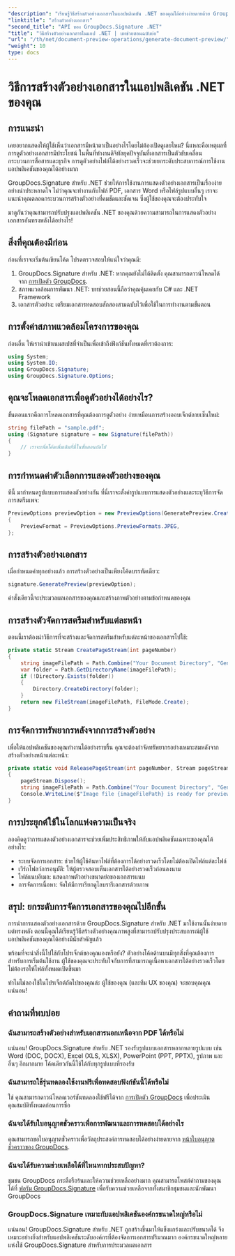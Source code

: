 ```yaml
---
"description": "เรียนรู้วิธีสร้างตัวอย่างเอกสารในแอปพลิเคชัน .NET ของคุณได้อย่างง่ายดายด้วย GroupDocs.Signature คู่มือทีละขั้นตอนนี้จะช่วยให้นักพัฒนาปรับปรุงประสบการณ์ผู้ใช้"
"linktitle": "สร้างตัวอย่างเอกสาร"
"second_title": "API ของ GroupDocs.Signature .NET"
"title": "วิธีสร้างตัวอย่างเอกสารในแอป .NET | บทช่วยสอนฉบับย่อ"
"url": "/th/net/document-preview-operations/generate-document-preview/"
"weight": 10
type: docs
---
```

# วิธีการสร้างตัวอย่างเอกสารในแอปพลิเคชัน .NET ของคุณ

## การแนะนำ

เคยอยากแสดงให้ผู้ใช้เห็นว่าเอกสารมีหน้าตาเป็นอย่างไรโดยไม่ต้องเปิดดูเลยไหม? นี่แหละคือเหตุผลที่การดูตัวอย่างเอกสารมีประโยชน์ ในพื้นที่ทำงานดิจิทัลยุคปัจจุบันที่เอกสารเป็นตัวขับเคลื่อนกระบวนการสื่อสารและธุรกิจ การดูตัวอย่างไฟล์ได้อย่างรวดเร็วจะช่วยยกระดับประสบการณ์การใช้งานแอปพลิเคชันของคุณได้อย่างมาก

GroupDocs.Signature สำหรับ .NET ช่วยให้การใช้งานการแสดงตัวอย่างเอกสารเป็นเรื่องง่ายอย่างน่าประหลาดใจ ไม่ว่าคุณจะทำงานกับไฟล์ PDF, เอกสาร Word หรือไฟล์รูปแบบอื่นๆ เราจะแนะนำคุณตลอดกระบวนการสร้างตัวอย่างที่คมชัดและชัดเจน ซึ่งผู้ใช้ของคุณจะต้องประทับใจ

มาดูกันว่าคุณสามารถปรับปรุงแอปพลิเคชัน .NET ของคุณด้วยความสามารถในการแสดงตัวอย่างเอกสารอันทรงพลังได้อย่างไร!

## สิ่งที่คุณต้องมีก่อน

ก่อนที่เราจะเริ่มต้นเขียนโค้ด โปรดตรวจสอบให้แน่ใจว่าคุณมี:

1. GroupDocs.Signature สำหรับ .NET: หากคุณยังไม่ได้ติดตั้ง คุณสามารถดาวน์โหลดได้จาก [การเปิดตัว GroupDocs](https://releases-groupdocs.com/signature/net/).
2. สภาพแวดล้อมการพัฒนา .NET: บทช่วยสอนนี้ถือว่าคุณคุ้นเคยกับ C# และ .NET Framework
3. เอกสารตัวอย่าง: เตรียมเอกสารทดสอบสักสองสามฉบับไว้เพื่อใช้ในการทำงานตามขั้นตอน

## การตั้งค่าสภาพแวดล้อมโครงการของคุณ

ก่อนอื่น ให้เรานำเข้าเนมสเปซที่จำเป็นเพื่อเข้าถึงฟังก์ชันทั้งหมดที่เราต้องการ:

```csharp
using System;
using System.IO;
using GroupDocs.Signature;
using GroupDocs.Signature.Options;
```

## คุณจะโหลดเอกสารเพื่อดูตัวอย่างได้อย่างไร?

ขั้นตอนแรกคือการโหลดเอกสารที่คุณต้องการดูตัวอย่าง ง่ายเหมือนการสร้างออบเจ็กต์ลายเซ็นใหม่:

```csharp
string filePath = "sample.pdf";
using (Signature signature = new Signature(filePath))
{
    // เราจะเพิ่มโค้ดเพิ่มเติมที่นี่ในขั้นตอนถัดไป
}
```

## การกำหนดค่าตัวเลือกการแสดงตัวอย่างของคุณ

ทีนี้ มากำหนดรูปแบบการแสดงตัวอย่างกัน ที่นี่เราจะตั้งค่ารูปแบบการแสดงตัวอย่างและระบุวิธีการจัดการสตรีมเพจ:

```csharp
PreviewOptions previewOption = new PreviewOptions(GeneratePreview.CreatePageStream, GeneratePreview.ReleasePageStream)
{
    PreviewFormat = PreviewOptions.PreviewFormats.JPEG,
};
```

## การสร้างตัวอย่างเอกสาร

เมื่อกำหนดค่าทุกอย่างแล้ว การสร้างตัวอย่างเป็นเพียงโค้ดบรรทัดเดียว:

```csharp
signature.GeneratePreview(previewOption);
```

คำสั่งเดียวนี้จะประมวลผลเอกสารของคุณและสร้างภาพตัวอย่างตามข้อกำหนดของคุณ

## การสร้างตัวจัดการสตรีมสำหรับแต่ละหน้า

ตอนนี้เราต้องนำวิธีการที่จะสร้างและจัดการสตรีมสำหรับแต่ละหน้าของเอกสารไปใช้:

```csharp
private static Stream CreatePageStream(int pageNumber)
{
    string imageFilePath = Path.Combine("Your Document Directory", "GeneratePreviewFolder", "image-" + pageNumber.ToString() + ".jpg");
    var folder = Path.GetDirectoryName(imageFilePath);
    if (!Directory.Exists(folder))
    {
        Directory.CreateDirectory(folder);
    }
    return new FileStream(imageFilePath, FileMode.Create);
}
```

## การจัดการทรัพยากรหลังจากการสร้างตัวอย่าง

เพื่อให้แอปพลิเคชันของคุณทำงานได้อย่างราบรื่น คุณจะต้องกำจัดทรัพยากรอย่างเหมาะสมหลังจากสร้างตัวอย่างหน้าแต่ละหน้า:

```csharp
private static void ReleasePageStream(int pageNumber, Stream pageStream)
{
    pageStream.Dispose();
    string imageFilePath = Path.Combine("Your Document Directory", "GeneratePreviewFolder", "image-" + pageNumber.ToString() + ".jpg");
    Console.WriteLine($"Image file {imageFilePath} is ready for preview");
}
```

## การประยุกต์ใช้ในโลกแห่งความเป็นจริง

ลองคิดดูว่าการแสดงตัวอย่างเอกสารจะช่วยเพิ่มประสิทธิภาพให้กับแอปพลิเคชันเฉพาะของคุณได้อย่างไร:

- ระบบจัดการเอกสาร: ช่วยให้ผู้ใช้ค้นหาไฟล์ที่ต้องการได้อย่างรวดเร็วโดยไม่ต้องเปิดไฟล์แต่ละไฟล์
- เวิร์กโฟลว์การอนุมัติ: ให้ผู้ตรวจสอบเห็นเอกสารได้อย่างรวดเร็วก่อนลงนาม
- ไฟล์แนบอีเมล: แสดงภาพตัวอย่างขนาดย่อของเอกสารแนบ
- การจัดการเนื้อหา: จัดให้มีการเรียกดูไลบรารีเอกสารด้วยภาพ

## สรุป: ยกระดับการจัดการเอกสารของคุณไปอีกขั้น

การนำการแสดงตัวอย่างเอกสารด้วย GroupDocs.Signature สำหรับ .NET มาใช้งานนั้นง่ายดายแต่ทรงพลัง ตอนนี้คุณได้เรียนรู้วิธีสร้างตัวอย่างคุณภาพสูงที่สามารถปรับปรุงประสบการณ์ผู้ใช้แอปพลิเคชันของคุณได้อย่างมีนัยสำคัญแล้ว

พร้อมที่จะนำสิ่งนี้ไปใช้กับโปรเจ็กต์ของคุณเองหรือยัง? ตัวอย่างโค้ดด้านบนมีทุกสิ่งที่คุณต้องการสำหรับการเริ่มต้นใช้งาน ผู้ใช้ของคุณจะประทับใจกับการที่สามารถดูเนื้อหาเอกสารได้อย่างรวดเร็วโดยไม่ต้องรอให้ไฟล์ทั้งหมดเปิดขึ้นมา

ทำไมไม่ลองใช้ในโปรเจ็กต์ถัดไปของคุณล่ะ ผู้ใช้ของคุณ (และทีม UX ของคุณ) จะขอบคุณคุณแน่นอน!

## คำถามที่พบบ่อย

### ฉันสามารถสร้างตัวอย่างสำหรับเอกสารนอกเหนือจาก PDF ได้หรือไม่

แน่นอน! GroupDocs.Signature สำหรับ .NET รองรับรูปแบบเอกสารหลากหลายรูปแบบ เช่น Word (DOC, DOCX), Excel (XLS, XLSX), PowerPoint (PPT, PPTX), รูปภาพ และอื่นๆ อีกมากมาย โค้ดเดียวกันนี้ใช้ได้กับทุกรูปแบบที่รองรับ

### ฉันสามารถใช้รุ่นทดลองใช้งานฟรีเพื่อทดสอบฟังก์ชันนี้ได้หรือไม่

ใช่ คุณสามารถดาวน์โหลดเวอร์ชันทดลองใช้ฟรีได้จาก [การเปิดตัว GroupDocs](https://releases.groupdocs.com/) เพื่อประเมินคุณสมบัติทั้งหมดก่อนการซื้อ

### ฉันจะได้รับใบอนุญาตชั่วคราวเพื่อการพัฒนาและการทดสอบได้อย่างไร

คุณสามารถขอใบอนุญาตชั่วคราวเพื่อวัตถุประสงค์การทดสอบได้อย่างง่ายดายจาก [หน้าใบอนุญาตชั่วคราวของ GroupDocs](https://purchase-groupdocs.com/temporary-license/).

### ฉันจะได้รับความช่วยเหลือได้ที่ไหนหากประสบปัญหา?

ชุมชน GroupDocs กระตือรือร้นและให้ความช่วยเหลืออย่างมาก คุณสามารถโพสต์คำถามของคุณได้ที่ [ฟอรัม GroupDocs.Signature](https://forum.groupdocs.com/c/signature/13) เพื่อรับความช่วยเหลือจากทั้งสมาชิกชุมชนและนักพัฒนา GroupDocs

### GroupDocs.Signature เหมาะกับแอปพลิเคชันองค์กรขนาดใหญ่หรือไม่

แน่นอน! GroupDocs.Signature สำหรับ .NET ถูกสร้างขึ้นมาให้แข็งแกร่งและปรับขนาดได้ จึงเหมาะอย่างยิ่งสำหรับแอปพลิเคชันระดับองค์กรที่ต้องจัดการเอกสารปริมาณมาก องค์กรขนาดใหญ่หลายแห่งใช้ GroupDocs.Signature สำหรับการประมวลผลเอกสาร